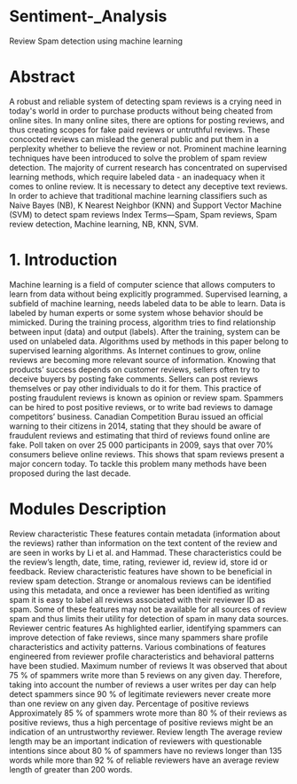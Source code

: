 # Sentiment-_Analysis
Review Spam detection using machine learning
# Abstract
A robust and reliable system of detecting spam reviews is a crying need in today's world in order to purchase products without being cheated from online sites. In many online sites, there are options for posting reviews, and thus creating scopes for fake paid reviews or untruthful reviews. These concocted reviews can mislead the general public and put them in a perplexity whether to believe the review or not. Prominent machine learning techniques have been introduced to solve the problem of spam review detection. The majority of current research has concentrated on supervised learning methods, which require labeled data - an inadequacy when it comes to online review. It is necessary to detect any deceptive text reviews. In order to achieve that traditional machine learning classifiers such as Naive Bayes (NB), K Nearest Neighbor (KNN) and Support Vector Machine (SVM) to detect spam reviews Index Terms—Spam, Spam reviews, Spam review detection, Machine learning, NB, KNN, SVM.
 # 1. Introduction
Machine learning is a field of computer science that allows computers to learn from data without being explicitly programmed. Supervised learning, a subfield of machine learning, needs labeled data to be able to learn. Data is labeled by human experts or some system whose behavior should be mimicked. During the training process, algorithm tries to find relationship between input (data) and output (labels). After the training, system can be used on unlabeled data. Algorithms used by methods in this paper belong to supervised learning algorithms. As Internet continues to grow, online reviews are becoming more relevant source of information. Knowing that products’ success depends on customer reviews, sellers often try to deceive buyers by posting fake comments. Sellers can post reviews themselves or pay other individuals to do it for them. This practice of posting fraudulent reviews is known as opinion or review spam. Spammers can be hired to post positive reviews, or to write bad reviews to damage competitors’ business. Canadian Competition Burau issued an official warning to their citizens in 2014, stating that they should be aware of fraudulent reviews and estimating that third of reviews found online are fake. Poll taken on over 25 000 participants in 2009, says that over 70% consumers believe online reviews. This shows that spam reviews present a major concern today. To tackle this problem many methods have been proposed during the last decade.
# Modules Description
Review characteristic These features contain metadata (information about the reviews) rather than information on the text content of the review and are seen in works by Li et al. and Hammad. These characteristics could be the review’s length, date, time, rating, reviewer id, review id, store id or feedback. Review characteristic features have shown to be beneficial in review spam detection. Strange or anomalous reviews can be identified using this metadata, and once a reviewer has been identified as writing spam it is easy to label all reviews associated with their reviewer ID as spam. Some of these features may not be available for all sources of review spam and thus limits their utility for detection of spam in many data sources. Reviewer centric features As highlighted earlier, identifying spammers can improve detection of fake reviews, since many spammers share profile characteristics and activity patterns. Various combinations of features engineered from reviewer profile characteristics and behavioral patterns have been studied. Maximum number of reviews It was observed that about 75 % of spammers write more than 5 reviews on any given day. Therefore, taking into account the number of reviews a user writes per day can help detect spammers since 90 % of legitimate reviewers never create more than one review on any given day. Percentage of positive reviews Approximately 85 % of spammers wrote more than 80 % of their reviews as positive reviews, thus a high percentage of positive reviews might be an indication of an untrustworthy reviewer. Review length The average review length may be an important indication of reviewers with questionable intentions since about 80 % of spammers have no reviews longer than 135 words while more than 92 % of reliable reviewers have an average review length of greater than 200 words.
